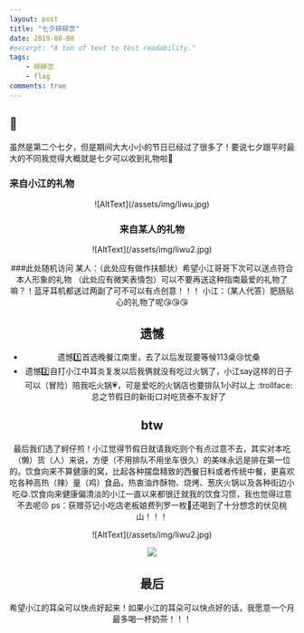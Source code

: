 ```yaml
---
layout: post
title: "七夕碎碎念"
date: 2019-08-08
#excerpt: "A ton of text to test readability."
tags: 
    - 碎碎念
    - flag
comments: true
---
```


## :gift:
虽然是第二个七夕，但是期间大大小小的节日已经过了很多了！要说七夕跟平时最大的不同我觉得大概就是七夕可以收到礼物啦:raised_hands:

### 来自小江的礼物
<center>![AltText](/assets/img/liwu.jpg)<center>

### 来自某人的礼物
<center>![AltText](/assets/img/liwu2.jpg)<center>

###此处随机访问
某人：（此处应有做作扶额状）希望小江哥哥下次可以送点符合本人形象的礼物
     （此处应有微笑表情包）可以不要再送这种指南最爱的礼物了嘛？！蓝牙耳机都送过两副了可不可以有点创意！！！
小江：（某人代答）肥肠贴心的礼物了呢:kissing_heart::kissing_heart::kissing_heart:

## 遗憾
   * 遗憾:one:首选晚餐江南里，去了以后发现要等候113桌:cry:忧桑
   * 遗憾:two:自打小江中耳炎复发以后我俩就没有吃过火锅了，小江say这样的日子可以（冒险）陪我吃火锅:heartpulse:，可是爱吃的火锅店也要排队1小时以上
   :trollface:总之节假日的新街口对吃货泰不友好了

## btw 
   最后我们选了蚵仔煎！小江觉得节假日就请我吃则个有点过意不去，其实对本吃（懒）货（人）来说，方便（不用排队不用坐车很久）的美味永远是排在第一位的。饮食向来不算健康的窝，比起各种摆盘精致的西餐日料或者传统中餐，更喜欢吃各种高热（辣）量（鸡）食品，热衷油炸酥物、烧烤、葱庆火锅以及各种街边小吃:yum:.饮食向来健康偏清淡的小江一直以来都很迁就我的饮食习惯，我也觉得过意不去呢:persevere:
   ps：获赠芬记小吃店老板娘费列罗一枚:tada:还喝到了十分想念的伏见桃山！！！
<center>![AltText](/assets/img/liwu2.jpg)<center>
<figure>
<a><img src="{{site.url}}/assets/img/liwu2.jpg"></a>
</figure>

## 最后
希望小江的耳朵可以快点好起来！如果小江的耳朵可以快点好的话，我愿意一个月最多喝一杯奶茶！！！
